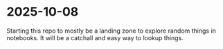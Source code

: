# 2025-10-08

Starting this repo to mostly be a landing zone to explore random things in notebooks. It will be a catchall and easy way to lookup things.